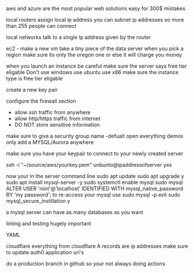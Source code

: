aws and azure are the most popular web solutions
easy for 300$ mistakes

local routers assign local ip address
you can subnet ip addresses so more than 255 people can connect

local networks talk to a single Ip address given by the router

ec2 - make a new vm take a tiny piece of the data server
when you pick a region make sure its only the oregon one or else it will charge you money

when you launch an instance be careful
make sure the server says free tier eligable
Don't use windows use ubuntu
use x86
make sure the instance type is free tier eligable

create a new key pair

configure the firewall section

- allow ssh traffic from anywhere
- allow http/https traffic from internet
- DO NOT store sensitive information

make sure to give a security group name -defualt open everything demos only
add a MYSQL/Aurora anywhere

make sure you have your keypair
to connect to your newly created server

ssh -i "~/source/aws/yourkey.pem" unbunto@ipaddressofserver
yes

now your in the server command line
sudo apt update
sudo apt upgrade
y
sudo apt install mysql-server -y
sudo systemctl enable mysql
sudo mysql
ALTER USER 'root'@'localhost' IDENTIFIED WITH mysql_native_password BY 'my password';
to re-access your mysql use
sudo mysql -p
exit
sudo mysql_secure_instillation
y

a mysql server can have as many databases as you want

linting and testing hugely important

YAML

cloudflare everything from cloudflare
A records are ip addresses
make sure to update auth0 application uri's

do a production branch in github so your not always doing actions
